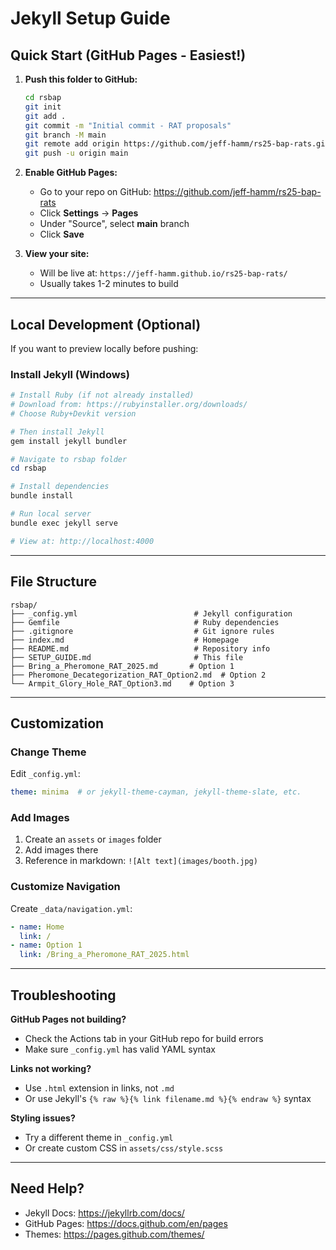 # Jekyll Setup Guide

## Quick Start (GitHub Pages - Easiest!)

1. **Push this folder to GitHub:**
   ```bash
   cd rsbap
   git init
   git add .
   git commit -m "Initial commit - RAT proposals"
   git branch -M main
   git remote add origin https://github.com/jeff-hamm/rs25-bap-rats.git
   git push -u origin main
   ```

2. **Enable GitHub Pages:**
   - Go to your repo on GitHub: https://github.com/jeff-hamm/rs25-bap-rats
   - Click **Settings** → **Pages**
   - Under "Source", select **main** branch
   - Click **Save**

3. **View your site:**
   - Will be live at: `https://jeff-hamm.github.io/rs25-bap-rats/`
   - Usually takes 1-2 minutes to build

---

## Local Development (Optional)

If you want to preview locally before pushing:

### Install Jekyll (Windows)

```powershell
# Install Ruby (if not already installed)
# Download from: https://rubyinstaller.org/downloads/
# Choose Ruby+Devkit version

# Then install Jekyll
gem install jekyll bundler

# Navigate to rsbap folder
cd rsbap

# Install dependencies
bundle install

# Run local server
bundle exec jekyll serve

# View at: http://localhost:4000
```

---

## File Structure

```
rsbap/
├── _config.yml                          # Jekyll configuration
├── Gemfile                              # Ruby dependencies
├── .gitignore                           # Git ignore rules
├── index.md                             # Homepage
├── README.md                            # Repository info
├── SETUP_GUIDE.md                       # This file
├── Bring_a_Pheromone_RAT_2025.md       # Option 1
├── Pheromone_Decategorization_RAT_Option2.md  # Option 2
└── Armpit_Glory_Hole_RAT_Option3.md    # Option 3
```

---

## Customization

### Change Theme

Edit `_config.yml`:
```yaml
theme: minima  # or jekyll-theme-cayman, jekyll-theme-slate, etc.
```

### Add Images

1. Create an `assets` or `images` folder
2. Add images there
3. Reference in markdown: `![Alt text](images/booth.jpg)`

### Customize Navigation

Create `_data/navigation.yml`:
```yaml
- name: Home
  link: /
- name: Option 1
  link: /Bring_a_Pheromone_RAT_2025.html
```

---

## Troubleshooting

**GitHub Pages not building?**
- Check the Actions tab in your GitHub repo for build errors
- Make sure `_config.yml` has valid YAML syntax

**Links not working?**
- Use `.html` extension in links, not `.md`
- Or use Jekyll's `{% raw %}{% link filename.md %}{% endraw %}` syntax

**Styling issues?**
- Try a different theme in `_config.yml`
- Or create custom CSS in `assets/css/style.scss`

---

## Need Help?

- Jekyll Docs: https://jekyllrb.com/docs/
- GitHub Pages: https://docs.github.com/en/pages
- Themes: https://pages.github.com/themes/
